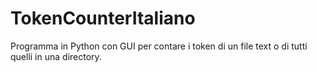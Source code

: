 # TokenCounterItaliano
Programma in Python con GUI per contare i token di un file text o di tutti quelli in una directory.
